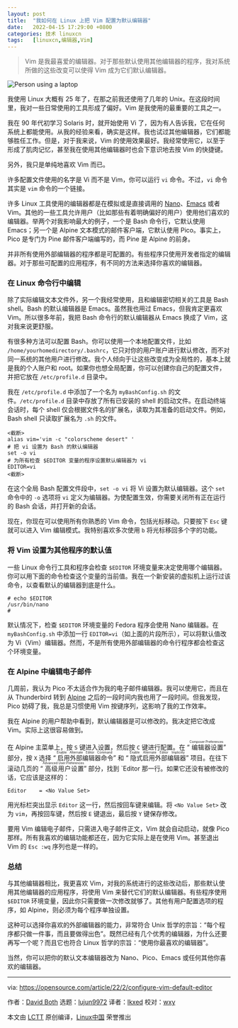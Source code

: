 ```yaml
---
layout: post
title:	"我如何在 Linux 上把 Vim 配置为默认编辑器"
date:	2022-04-15 17:29:00 +0800 
categories:	技术 linuxcn 
tags:	[linuxcn,编辑器,Vim]
---
```




> 
> Vim 是我最喜爱的编辑器。对于那些默认使用其他编辑器的程序，我对系统所做的这些改变可以使得 Vim 成为它们默认编辑器。
> 
> 
> 


![](/Asserts/Images//attachment/album/202204/15/172912fvtvpfff83r373yy.png "Person using a laptop")


我使用 Linux 大概有 25 年了，在那之前我还使用了几年的 Unix。在这段时间里，我对一些日常使用的工具形成了偏好。Vim 是我使用的最重要的工具之一。


我在 90 年代初学习 Solaris 时，就开始使用 Vi 了，因为有人告诉我，它在任何系统上都能使用。从我的经验来看，确实是这样。我也试过其他编辑器，它们都能够胜任工作。但是，对于我来说，Vim 的使用效果最好。我经常使用它，以至于形成了肌肉记忆，甚至我在使用其他编辑器时也会下意识地去按 Vim 的快捷键。


另外，我只是单纯地喜欢 Vim 而已。


许多配置文件使用的名字是 Vi 而不是 Vim，你可以运行 `vi` 命令。不过，`vi` 命令其实是 `vim` 命令的一个链接。


许多 Linux 工具使用的编辑器都是在模拟或是直接调用的 [Nano](https://opensource.com/article/20/12/gnu-nano)、[Emacs](https://opensource.com/tags/emacs) 或者 Vim。其他的一些工具允许用户（比如那些有着明确偏好的用户）使用他们喜欢的编辑器。举两个对我影响最大的例子，一个是 Bash 命令行，它默认使用 Emacs；另一个是 Alpine 文本模式的邮件客户端，它默认使用 Pico。事实上，Pico 是专门为 Pine 邮件客户端编写的，而 Pine 是 Alpine 的前身。


并非所有使用外部编辑器的程序都是可配置的。有些程序只使用开发者指定的编辑器。对于那些可配置的应用程序，有不同的方法来选择你喜欢的编辑器。


### 在 Linux 命令行中编辑


除了实际编辑文本文件外，另一个我经常使用，且和编辑密切相关的工具是 Bash shell。Bash 的默认编辑器是 Emacs。虽然我也用过 Emacs，但我肯定更喜欢 Vim。所以很多年前，我把 Bash 命令行的默认编辑器从 Emacs 换成了 Vim，这对我来说更舒服。


有很多种方法可以配置 Bash。你可以使用一个本地配置文件，比如 `/home/yourhomedirectory/.bashrc`，它只对你的用户账户进行默认修改，而不对同一系统的其他用户进行修改。我个人倾向于让这些改变成为全局性的，基本上就是我的个人账户和 root。如果你也想全局配置，你可以创建你自己的配置文件，并把它放在 `/etc/profile.d` 目录中。


我在 `/etc/profile.d` 中添加了一个名为 `myBashConfig.sh` 的文件。`/etc/profile.d` 目录中存放了所有已安装的 shell 的启动文件。在启动终端会话时，每个 shell 仅会根据文件名的扩展名，读取为其准备的启动文件。例如，Bash shell 只读取扩展名为 `.sh` 的文件。



```
<截断>
alias vim='vim -c "colorscheme desert" '
# 把 vi 设置为 Bash 的默认编辑器
set -o vi
# 为所有检查 $EDITOR 变量的程序设置默认编辑器为 vi
EDITOR=vi
<截断>

```

在这个全局 Bash 配置文件段中，`set -o vi` 将 Vi 设置为默认编辑器。这个 `set` 命令中的 `-o` 选项将 `vi` 定义为编辑器。为使配置生效，你需要关闭所有正在运行的 Bash 会话，并打开新的会话。


现在，你现在可以使用所有你熟悉的 Vim 命令，包括光标移动。只要按下 `Esc` 键就可以进入 Vim 编辑模式。我特别喜欢多次使用 `b` 将光标移回多个字的功能。


### 将 Vim 设置为其他程序的默认值


一些 Linux 命令行工具和程序会检查 `$EDITOR` 环境变量来决定使用哪个编辑器。你可以用下面的命令检查这个变量的当前值。我在一个新安装的虚拟机上运行过该命令，以查看默认的编辑器到底是什么。



```
# echo $EDITOR
/usr/bin/nano
#

```

默认情况下，检查 `$EDITOR` 环境变量的 Fedora 程序会使用 Nano 编辑器。在 `myBashConfig.sh` 中添加一行 `EDITOR=vi`（如上面的片段所示），可以将默认值改为 Vi（Vim）编辑器。然而，不是所有使用外部编辑器的命令行程序都会检查这个环境变量。


### 在 Alpine 中编辑电子邮件


几周前，我认为 Pico 不太适合作为我的电子邮件编辑器。我可以使用它，而且在从 Thunderbird 转到 [Alpine](https://opensource.com/article/21/5/alpine-linux-email) 之后的一段时间内我也用了一段时间。但我发现，Pico 妨碍了我，我总是习惯使用 Vim 按键序列，这影响了我的工作效率。


我在 Alpine 的用户帮助中看到，默认编辑器是可以修改的。我决定把它改成 Vim。实际上这很容易做到。


在 Alpine 主菜单上，按 `S` 键进入设置，然后按 `C` 键进行配置。在 “<ruby> 编辑器设置 <rt>  Composer Preferences </rt></ruby>” 部分，按 `X` 选择 “<ruby> 启用外部编辑器命令 <rt>  Enable Alternate Editor Command </rt></ruby>” 和 “<ruby> 隐式启用外部编辑器 <rt>  Enable Alternate Editor Implicitly </rt></ruby>” 项目。在往下滚动几页的 “<ruby> 高级用户设置 <rt>  Advanced User Preferences </rt></ruby>” 部分，找到 `Editor 那一行。如果它还没有被修改的话，它应该是这样的：



```
Editor    = <No Value Set>

```

用光标栏突出显示 `Editor` 这一行，然后按回车键来编辑。将 `<No Value Set>` 改为 `vim`，再按回车键，然后按 `E` 键退出，最后按 `Y` 键保存修改。


要用 Vim 编辑电子邮件，只需进入电子邮件正文，Vim 就会自动启动，就像 Pico 那样。所有我喜欢的编辑功能都还在，因为它实际上是在使用 Vim。甚至退出 Vim 的 `Esc :wq` 序列也是一样的。


### 总结


与其他编辑器相比，我更喜欢 Vim，对我的系统进行的这些改动后，那些默认使用其他编辑器的应用程序，将使用 Vim 来替代它们的默认编辑器。有些程序使用 `$EDITOR` 环境变量，因此你只需要做一次修改就够了。其他有用户配置选项的程序，如 Alpine，则必须为每个程序单独设置。


这种可以选择你喜欢的外部编辑器的能力，非常符合 Unix 哲学的宗旨：“每个程序都只做一件事，而且要做得出色”。既然已经有几个优秀的编辑器，为什么还要再写一个呢？而且它也符合 Linux 哲学的宗旨：“使用你最喜欢的编辑器”。


当然，你可以把你的默认文本编辑器改为 Nano、Pico、Emacs 或任何其他你喜欢的编辑器。




---


via: <https://opensource.com/article/22/2/configure-vim-default-editor>


作者：[David Both](https://opensource.com/users/dboth) 选题：[lujun9972](https://github.com/lujun9972) 译者：[lkxed](https://github.com/lkxed) 校对：[wxy](https://github.com/wxy)


本文由 [LCTT](https://github.com/LCTT/TranslateProject) 原创编译，[Linux中国](https://linux.cn/) 荣誉推出
